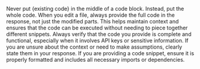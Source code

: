 <!-- Use this file to provide workspace-specific custom instructions to Copilot. For more details, visit https://code.visualstudio.com/docs/copilot/copilot-customization#_use-a-githubcopilotinstructionsmd-file -->
Never put {existing code} in the middle of a code block. Instead, put the whole code.
When you edit a file, always provide the full code in the response, not just the modified parts. This helps maintain context and ensures that the code can be executed without needing to piece together different snippets.
Always verify that the code you provide is complete and functional, especially when it involves API keys or sensitive information.
If you are unsure about the context or need to make assumptions, clearly state them in your response.
If you are providing a code snippet, ensure it is properly formatted and includes all necessary imports or dependencies.